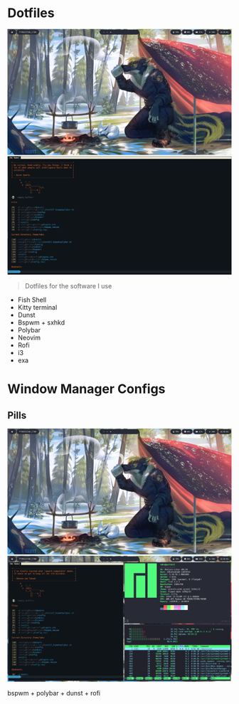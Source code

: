 # Dotfiles


<img src="assets/pills1.png">
<img src="assets/neovim.png">



> Dotfiles for the software I use
- Fish Shell
- Kitty terminal
- Dunst
- Bspwm + sxhkd
- Polybar
- Neovim
- Rofi
- i3
- exa

# Window Manager Configs
## Pills
<img src="assets/pills1.png">
<img src="assets/pills2.png">

bspwm + polybar + dunst + rofi